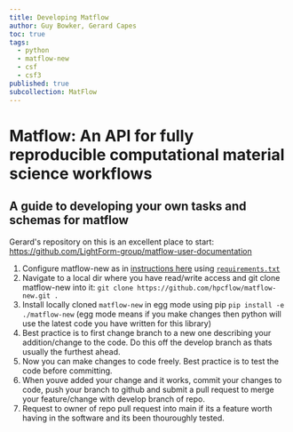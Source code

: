 ```yaml
---
title: Developing Matflow
author: Guy Bowker, Gerard Capes
toc: true
tags:
  - python
  - matflow-new
  - csf
  - csf3
published: true
subcollection: MatFlow
---
```

# Matflow: An API for fully reproducible computational material science workflows

## A guide to developing your own tasks and schemas for matflow
Gerard's repository on this is an excellent place to start: https://github.com/LightForm-group/matflow-user-documentation

1. Configure matflow-new as in [instructions here](https://lightform-group.github.io/wiki/software_and_simulation/matflow-new-install) using [`requirements.txt`](https://github.com/LightForm-group/Do-more-with-less/blob/main/requirements.txt)
2. Navigate to a local dir where you have read/write access and git clone matflow-new into it: `git clone https://github.com/hpcflow/matflow-new.git .`
3. Install locally cloned `matflow-new` in egg mode using pip `pip install -e ./matflow-new` (egg mode means if you make changes then python will use the latest code you have written for this library)
4. Best practice is to first change branch to a new one describing your addition/change to the code. Do this off the develop branch as thats usually the furthest ahead.
5. Now you can make changes to code freely. Best practice is to test the code before committing.
6. When youve added your change and it works, commit your changes to code, push your branch to github and submit a pull request to merge your feature/change with develop branch of repo.
7. Request to owner of repo pull request into main if its a feature worth having in the software and its been thouroughly tested.
